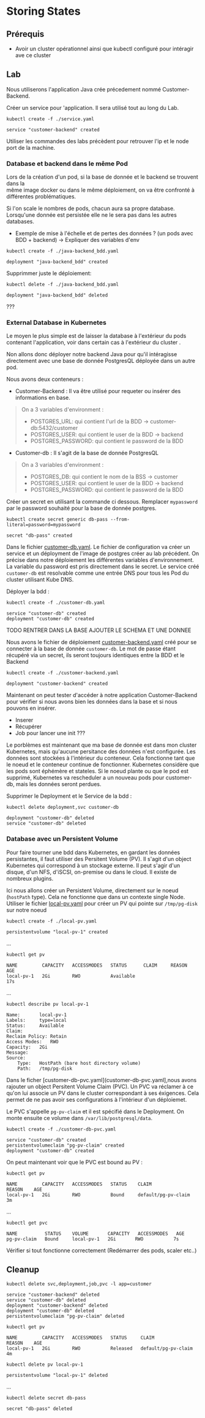 # Storing States

## Prérequis

- Avoir un cluster opérationnel ainsi que kubectl configuré pour intéragir ave ce cluster

## Lab

Nous utiliserons l'application Java crée précedement nommé Customer-Backend.  

Créer un service pour 'application. Il sera utilisé tout au long du Lab.

```
kubectl create -f ./service.yaml
```
```
service "customer-backend" created
```

Utiliser les commandes des labs précèdent pour retrouver l'ip et le node port de la machine.


### Database et backend dans le même Pod

Lors de la création d'un pod, si la base de donnée et le backend se trouvent dans la  
même image docker ou dans le même déploiement, on va être confronté à différentes problématiques.

Si l'on scale le nombres de pods, chacun aura sa propre database. Lorsqu'une donnée est persistée 
elle ne le sera pas dans les autres databases.


- Exemple de mise à l'échelle et de pertes des données ? (un pods avec BDD + backend) -> Expliquer des variables d'env

```
kubectl create -f ./java-backend_bdd.yaml
```
```
deployment "java-backend_bdd" created
```

Supprimmer juste le déploiement:

```
kubectl delete -f ./java-backend_bdd.yaml
```
```
deployment "java-backend_bdd" deleted
```

???

### External Database in Kubernetes

Le moyen le plus simple est de laisser la database à l'extérieur du pods 
contenant l'application, voir dans certain cas à l'extérieur du cluster .

Non allons donc déployer notre backend Java pour qu'il intéragisse 
directement avec une base de donnée PostgresQL déployée dans un autre pod.

Nous avons deux conteneurs :

- Customer-Backend : Il va être utilisé pour requeter ou insérer des informations en base.
> On a 3 variables d'environment : 
> - POSTGRES_URL: qui contient l'url de la BDD -> customer-db:5432/customer
> - POSTGRES_USER: qui contient le user de la BDD -> backend
> - POSTGRES_PASSWORD: qui contient le password de la BDD

- Customer-db : Il s'agit de la base de donnée PostgresQL
> On a 3 variables d'environment : 
> - POSTGRES_DB: qui contient le nom de la BSS -> customer
> - POSTGRES_USER: qui contient le user de la BDD -> backend
> - POSTGRES_PASSWORD: qui contient le password de la BDD

Créer un secret en utilisant la commande ci dessous. Remplacer `mypassword`
par le password souhaité pour la base de donnée postgres.

```
kubectl create secret generic db-pass --from-literal=password=mypassword
```
```
secret "db-pass" created
```

Dans le fichier [customer-db.yaml](customer-db.yaml). Le fichier de 
configuration va créer un service et un déployment de l'image de postgres 
créer au lab précédent. On précise dans notre déploiement les différentes 
variables d'environnement. La variable du password est pris directement dans 
le secret. Le service créé `customer-db` est resolvable comme une entrée DNS 
pour tous les Pod du cluster utilisant Kube DNS.

Déployer la bdd :  

```
kubectl create -f ./customer-db.yaml
```

```
service "customer-db" created
deployment "customer-db" created
```

TODO RENTRER DANS LA BASE AJOUTER LE SCHEMA ET UNE DONNEE


Nous avons le fichier de déploiement [customer-backend.yaml](customer-backend.yaml) créé pour 
se connecter à la base de donnée `customer-db`.
Le mot de passe étant récupéré via un secret, ils seront toujours identiques entre la BDD et le Backend

```
kubectl create -f ./customer-backend.yaml
```
```
deployment "customer-backend" created
```

Maintenant on peut tester d'accéder à notre application Customer-Backend pour vérifier 
si nous avons bien les données dans la base et si nous pouvons en insérer.

- Inserer
- Récupérer
- Job pour lancer une init ???

Le porblèmes est maintenant que ma base de donnée est dans mon 
cluster Kubernetes, mais qu'aucune persitance des données n'est 
configurée. Les données sont stockées à l'intérieur du conteneur.
Cela fonctionne tant que le noeud et le conteneur continue de 
fonctionner. Kubernetes considère que les pods sont éphémère et 
stateles. Si le noeud plante ou que le pod est supprimé, Kubernetes
va rescheduler a un nouveau pods pour customer-db, mais les données
seront perdues.

Supprimer le Deployment et le Service de la bdd : 

```
kubectl delete deployment,svc customer-db
```
```
deployment "customer-db" deleted
service "customer-db" deleted
```

### Database avec un Persistent Volume

Pour faire tourner une bdd dans Kubernetes, en gardant les données
persistantes, il faut utiliser des Persitent Volume (PV). Il s'agit 
d'un object Kubernetes qui correspond à un stockage externe. Il peut 
s'agir d'un disque, d'un NFS, d'iSCSI, on-premise ou dans le cloud. 
Il existe de nombreux plugins. 

Ici nous allons créer un Persistent Volume, directement sur le noeud
(`hostPath` type). Cela ne fonctionne que dans un contexte single Node.
Utiliser le fichier [local-pv.yaml](local-pv.yaml) pour créer un PV qui 
pointe sur `/tmp/pg-disk` sur notre noeud

```
kubectl create -f ./local-pv.yaml
```
```
persistentvolume "local-pv-1" created
```
...
```
kubectl get pv
```
```
NAME         CAPACITY   ACCESSMODES   STATUS      CLAIM     REASON    AGE
local-pv-1   2Gi        RWO           Available                       17s
```
...
```
kubectl describe pv local-pv-1
```
```
Name:		local-pv-1
Labels:		type=local
Status:		Available
Claim:		
Reclaim Policy:	Retain
Access Modes:	RWO
Capacity:	2Gi
Message:	
Source:
    Type:	HostPath (bare host directory volume)
    Path:	/tmp/pg-disk
```

Dans le ficher [customer-db-pvc.yaml](customer-db-pvc.yaml],nous 
avons rajouter un object Persitent Volume Claim (PVC). Un PVC va réclamer
à ce qu'on lui associe un PV dans le cluster correspondant à ses éxigences.
Cela permet de ne pas avoir ses configurations à l'intérieur d'un déploiemet.

Le PVC s'appelle `pg-pv-claim` et il est spécifié dans le Deployment.
On monte ensuite ce volume dans `/var/lib/postgresql/data`.

```
kubectl create -f ./customer-db-pvc.yaml
```
```
service "customer-db" created
persistentvolumeclaim "pg-pv-claim" created
deployment "customer-db" created
```

On peut maintenant voir que le PVC est bound au PV : 

```
kubectl get pv
```
```
NAME         CAPACITY   ACCESSMODES   STATUS    CLAIM                    REASON    AGE
local-pv-1   2Gi        RWO           Bound     default/pg-pv-claim             3m
```
...
```
kubectl get pvc
```
```
NAME          STATUS    VOLUME       CAPACITY   ACCESSMODES   AGE
pg-pv-claim   Bound     local-pv-1   2Gi       RWO           7s
```


Vérifier si tout fonctionne correctement (Redémarrer des pods, scaler etc..)

## Cleanup

```
kubectl delete svc,deployment,job,pvc -l app=customer
```
```
service "customer-backend" deleted
service "customer-db" deleted
deployment "customer-backend" deleted
deployment "customer-db" deleted
persistentvolumeclaim "pg-pv-claim" deleted
```

```
kubectl get pv
```
```
NAME         CAPACITY   ACCESSMODES   STATUS     CLAIM                    REASON    AGE
local-pv-1   2Gi        RWO           Released   default/pg-pv-claim             4m
```

```
kubectl delete pv local-pv-1
```
```
persistentvolume "local-pv-1" deleted
```
...
```
kubectl delete secret db-pass
```
```
secret "db-pass" deleted
```
